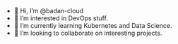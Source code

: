 - 👋 Hi, I’m @badan-cloud
- 👀 I’m interested in DevOps stuff.
- 🌱 I’m currently learning Kubernetes and Data Science.
- 💞️ I’m looking to collaborate on interesting projects.

<!---
badan-cloud/badan-cloud is a ✨ special ✨ repository because its `README.md` (this file) appears on your GitHub profile.
You can click the Preview link to take a look at your changes.
--->
